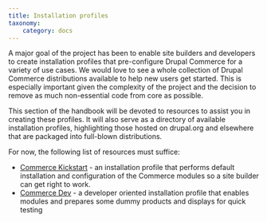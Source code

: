 ```yaml
---
title: Installation profiles
taxonomy:
    category: docs
---
```


A major goal of the project has been to enable site builders and developers to create installation profiles that pre-configure Drupal Commerce for a variety of use cases.  We would love to see a whole collection of Drupal Commerce distributions available to help new users get started.  This is especially important given the complexity of the project and the decision to remove as much non-essential code from core as possible.

This section of the handbook will be devoted to resources to assist you in creating these profiles.  It will also serve as a directory of available installation profiles, highlighting those hosted on drupal.org and elsewhere that are packaged into full-blown distributions.

For now, the following list of resources must suffice:

<ul>
<li><a href="http://drupal.org/project/commerce_kickstart">Commerce Kickstart</a> - an installation profile that performs default installation and configuration of the Commerce modules so a site builder can get right to work.</li>
<li><a href="http://github.com/rszrama/commercedev">Commerce Dev</a> - a developer oriented installation profile that enables modules and prepares some dummy products and displays for quick testing</li>
</ul>
